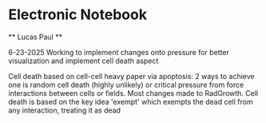 # Electronic Notebook  
** Lucas Paul **  

6-23-2025
Working to implement changes onto pressure for better visualization 
and implement cell death aspect

Cell death based on cell-cell heavy paper via apoptosis: 2 ways to achieve
one is random cell death (highly unlikely) or critical pressure from force 
interactions between cells or fields. 
Most changes made to RadGrowth. Cell death is based on the key idea 'exempt' 
which exempts the dead cell from any interaction, treating it as dead
